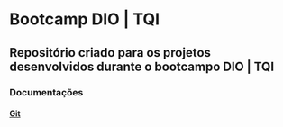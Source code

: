 # Bootcamp DIO | TQI
## Repositório criado para os projetos desenvolvidos durante o bootcampo DIO | TQI

### Documentações
#### [Git](https://git-scm.com/docs/git/pt_BR)
